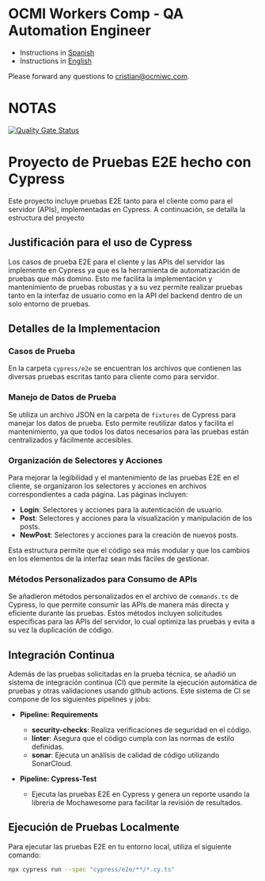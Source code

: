 # OCMI Workers Comp - QA Automation Engineer

- Instructions in [Spanish](README-ES.md)
- Instructions in [English](README.md)

Please forward any questions to [cristian@ocmiwc.com](mailto:cristian@ocmiwc.com).


# NOTAS

[![Quality Gate Status](https://sonarcloud.io/api/project_badges/measure?project=MartianFlow_qa-assessment&metric=alert_status)](https://sonarcloud.io/summary/new_code?id=MartianFlow_qa-assessment)

# Proyecto de Pruebas E2E hecho con Cypress

Este proyecto incluye pruebas E2E tanto para el cliente como para el servidor (APIs), implementadas en Cypress. 
A continuación, se detalla la estructura del proyecto

## Justificación para el uso de Cypress

Los casos de prueba E2E para el cliente y las APIs del servidor las  implemente en Cypress ya que es la herramienta de automatización de pruebas que más domino. Esto me facilita la implementación y mantenimiento de pruebas robustas y a su vez permite realizar pruebas tanto en la interfaz de usuario como en la API del backend dentro de un solo entorno de pruebas.

## Detalles de la Implementacion 

### Casos de Prueba

En la carpeta `cypress/e2e` se encuentran los archivos que contienen las diversas pruebas escritas tanto para cliente como para servidor.

### Manejo de Datos de Prueba

Se utiliza un archivo JSON en la carpeta de `fixtures` de Cypress para manejar los datos de prueba. Esto permite reutilizar datos y facilita el mantenimiento, ya que todos los datos necesarios para las pruebas están centralizados y fácilmente accesibles.

### Organización de Selectores y Acciones

Para mejorar la legibilidad y el mantenimiento de las pruebas E2E en el cliente, se organizaron los selectores y acciones en archivos correspondientes a cada página. Las páginas incluyen:

- **Login**: Selectores y acciones para la autenticación de usuario.
- **Post**: Selectores y acciones para la visualización y manipulación de los posts.
- **NewPost**: Selectores y acciones para la creación de nuevos posts.

Esta estructura permite que el código sea más modular y que los cambios en los elementos de la interfaz sean más fáciles de gestionar.

### Métodos Personalizados para Consumo de APIs

Se añadieron métodos personalizados en el archivo de `commands.ts` de Cypress, lo que permite consumir las APIs de manera más directa y eficiente durante las pruebas. Estos métodos incluyen solicitudes específicas para las APIs del servidor, lo cual optimiza las pruebas y evita a su vez la duplicación de código.

## Integración Continua

Además de las pruebas solicitadas en la prueba técnica, se añadió un sistema de integración continua (CI) que permite la ejecución automática de pruebas y otras validaciones usando github actions. Este sistema de CI se compone de los siguientes pipelines y jobs:

- **Pipeline: Requirements**
  - **security-checks**: Realiza verificaciones de seguridad en el código.
  - **linter**: Asegura que el código cumpla con las normas de estilo definidas.
  - **sonar**: Ejecuta un análisis de calidad de código utilizando SonarCloud.

- **Pipeline: Cypress-Test**
  - Ejecuta las pruebas E2E en Cypress y genera un reporte usando la libreria de Mochawesome para facilitar la revisión de resultados.

## Ejecución de Pruebas Localmente

Para ejecutar las pruebas E2E en tu entorno local, utiliza el siguiente comando:

```bash
npx cypress run --spec "cypress/e2e/**/*.cy.ts"